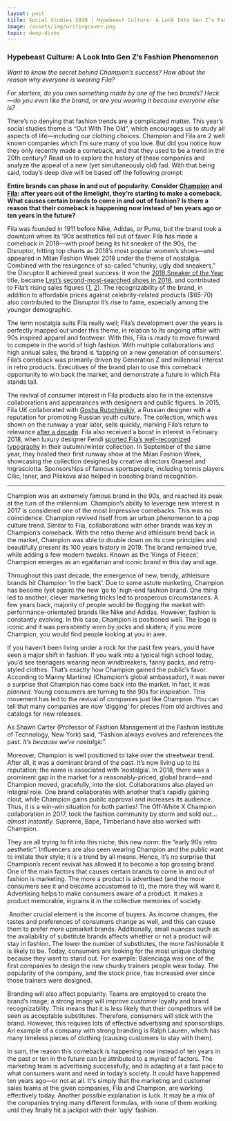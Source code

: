 ```yaml
---
layout: post
title: Social Studies 2020 | Hypebeast Culture: A Look Into Gen Z’s Fashion Phenomenon
image: /assets/img/writingcover.png
topic: deep-dives
---
```


### Hypebeast Culture: A Look Into Gen Z’s Fashion Phenomenon

*Want to know the secret behind Champion’s success? How about the reason why everyone is wearing Fila?*

*For starters, do you own something made by one of the two brands? Heck—do you even like the brand, or are you wearing it because everyone else is?*

There’s no denying that fashion trends are a complicated matter. This year’s social studies theme is “Out With The Old”, which encourages us to study all aspects of life—including our clothing choices. Champion and Fila are 2 well known companies which I’m sure many of you love. But did you notice how they only recently made a comeback, and that they used to be a trend in the 20th century? Read on to explore the history of these companies and analyze the appeal of a new (yet simultaneously old) fad. With that being said, today’s deep dive will be based off the following prompt:

**Entire brands can phase in and out of popularity. Consider [Champion](https://www.esquire.com/style/mens-fashion/news/a54070/champion-sweats-comeback/) and [Fila](https://www.businessoffashion.com/articles/intelligence/how-sportswear-brand-fila-is-rebooting-itself): after years out of the limelight, they’re starting to make a comeback. What causes certain brands to come in and out of fashion? Is there a reason that their comeback is happening now instead of ten years ago or ten years in the future?**

Fila was founded in 1911 before Nike, Adidas, or Puma, but the brand took a downturn when its ‘90s aesthetics fell out of favor. Fila has made a comeback in 2018—with proof being its hit sneaker of the 90s, the Disruptor, hitting top charts as 2018’s most popular women’s shoes—and appeared in Milan Fashion Week 2018 under the theme of nostalgia. Combined with the resurgence of so-called “chunky, ugly dad sneakers,” the Disruptor II achieved great success: it won the [2018 Sneaker of the Year](https://footwearnews.com/2018/influencers/awards/fila-disruptor-2-sneaker-fnaa-2018-shoe-of-the-year-winner-1202699451/) title, became [Lyst’s second-most-searched shoes in 2018](https://www.lyst.com/year-in-fashion-2018/), and contributed to Fila’s rising sales figures ([1](https://www.businessoffashion.com/articles/intelligence/how-sportswear-brand-fila-is-rebooting-itself), [2](https://twitter.com/NPDMattPowell/status/1029470878529146881)). The recognizability of the brand, in addition to affordable prices against celebrity-related products ($65-70) also contributed to the Disruptor II’s rise to fame, especially among the younger demographic.

The term nostalgia suits Fila really well; Fila’s development over the years is perfectly mapped out under this theme, in relation to its ongoing affair with 90s inspired apparel and footwear. With this, Fila is ready to move forward to compete in the world of high fashion. With multiple collaborations and high annual sales, the brand is ‘tapping on a new generation of consumers’. Fila’s comeback was primarily driven by Generation Z and millennial interest in retro products. Executives of the brand plan to use this comeback opportunity to win back the market, and demonstrate a future in which Fila stands tall.

The revival of consumer interest in Fila products also lie in the extensive collaborations and appearances with designers and public figures. In 2015, Fila UK collaborated with [Gosha Rubchinskiy](https://en.wikipedia.org/wiki/Gosha_Rubchinskiy), a Russian designer with a reputation for promoting Russian youth culture. The collection, which was shown on the runway a year later, sells quickly, marking Fila’s return to relevance [after a decade](https://www.newyorker.com/culture/on-and-off-the-avenue/how-fila-snuck-back-into-favor). Fila also received a boost in interest in February 2018, when luxury designer Fendi [sported Fila’s well-recognized typography](https://qz.com/quartzy/1356902/filas-hit-sneaker-of-the-1990s-the-disruptor-is-leading-the-brands-revival/) in their autumn/winter collection. In September of the same year, they hosted their first runway show at the Milan Fashion Week, showcasing the collection designed by creative directors Graesel and Ingrasciotta. Sponsorships of famous sportspeople, including tennis players Cilic, Isner, and Pliskova also helped in boosting brand recognition.

________

Champion was an extremely famous brand in the 90s, and reached its peak at the turn of the millennium. Champion’s ability to leverage new interest in 2017 is considered one of the most impressive comebacks. This was no coincidence. Champion revived itself from an urban phenomenon to a pop culture trend. Similar to Fila, collaborations with other brands was key in Champion’s comeback. With the retro theme and athleisure trend back in the market, Champion was able to double down on its core principles and beautifully present its 100 years history in 2019. The brand remained true, while adding a few modern tweaks. Known as the ‘Kings of Fleece’, Champion emerges as an egalitarian and iconic brand in this day and age.

Throughout this past decade, the emergence of new, trendy, athleisure brands hit Champion ‘in the back’. Due to some astute marketing, Champion has become (yet again) the new ‘go to’ high-end fashion brand. One thing led to another; clever marketing tricks led to prosperous circumstances. A few years back, majority of people would be flogging the market with performance-orientated brands like Nike and Adidas. However, fashion is constantly evolving. In this case, Champion is positioned well. The logo is iconic and it was persistently worn by jocks and skaters; if you wore Champion, you would find people looking at you in awe. 

If you haven’t been living under a rock for the past few years, you’d have seen a major shift in fashion. If you walk into a typical high school today, you’d see teenagers wearing neon windbreakers, fanny packs, and retro-styled clothes. That’s exactly how Champion gained the public’s favor. According to Manny Martinez (Champion’s global ambassador), it was never a surprise that Champion has come back into the market. In fact, it was *planned.* Young consumers are turning to the 90s for inspiration. This movement has led to the revival of companies just like Champion. You can tell that many companies are now ‘digging’ for pieces from old archives and catalogs for new releases. 

As Shawn Carter (Professor of Fashion Management at the Fashion Institute of Technology, New York) said, “Fashion always evolves and references the past. *It’s because we’re nostalgic”.*

Moreover, Champion is well positioned to take over the streetwear trend. After all, it was a dominant brand of the past. It’s now living up to its reputation; the name is associated with ‘nostalgia’. In 2018, there was a prominent gap in the market for a reasonably-priced, global brand—and Champion moved, gracefully, into the slot. Collaborations also played an integral role. One brand collaborates with another that’s rapidly gaining clout, while Champion gains public approval and increases its audience. Thus, it is a win-win situation for both parties! The Off-White X Champion collaboration in 2017, took the fashion community by storm and sold out… *almost instantly.* Supreme, Bape, Timberland have also worked with Champion.

They are all trying to fit into this niche, this new norm: the “early 90s retro aesthetic”. Influencers are also seen wearing Champion and the public want to imitate their style; it is a trend by all means. Hence, it’s no surprise that Champion’s recent revival has allowed it to become a top grossing brand. One of the main factors that causes certain brands to come in and out of fashion is marketing. The more a product is advertised (and the more consumers see it and become accustomed to it), the more they will want it. Advertising helps to make consumers aware of a product. It makes a product memorable, ingrains it in the collective memories of society.

 Another crucial element is the income of buyers. As income changes, the tastes and preferences of consumers change as well, and this can cause them to prefer more upmarket brands. Additionally, small nuances such as the availability of substitute brands affects whether or not a product will stay in fashion. The lower the number of substitutes, the more fashionable it is likely to be. Today, consumers are looking for the most unique clothing because they want to stand out. For example: Balenciaga was one of the first companies to design the new chunky trainers people wear today. The popularity of the company, and the stock price, has increased ever since those trainers were designed. 

Branding will also affect popularity. Teams are employed to create the brand’s image; a strong image will improve customer loyalty and brand recognizability. This means that it is less likely that their competitors will be seen as acceptable substitutes. Therefore, consumers will stick with the brand. However, this requires lots of effective advertising and sponsorships. An example of a company with strong branding is Ralph Lauren, which has many timeless pieces of clothing (causing customers to stay with them). 

In sum, the reason this comeback is happening *now* instead of ten years in the past or ten in the future can be attributed to a myriad of factors. The marketing team is advertising successfully, and is adapting at a fast pace to what consumers want and need in today’s society. It could have happened ten years ago—or not at all. It's simply that the marketing and customer sales teams at the given companies, Fila and Champion, are working effectively today. Another possible explanation is luck. It may be a mix of the companies trying many different formulas, with none of them working until they finally hit a jackpot with their ‘ugly’ fashion.

